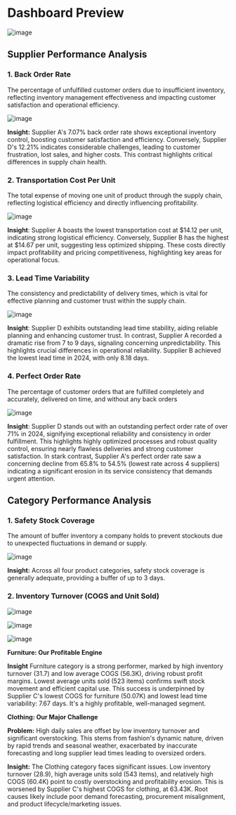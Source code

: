 
# Dashboard Preview
![image](https://github.com/user-attachments/assets/54186fef-5251-4298-99b1-d18fe192e6fa)

## Supplier Performance Analysis
### 1. Back Order Rate
 The percentage of unfulfilled customer orders due to insufficient inventory, reflecting inventory management effectiveness and impacting customer satisfaction and operational efficiency.
 
![image](https://github.com/user-attachments/assets/b25a102a-42ca-4a39-b3e3-beeebc8195b9)


**Insight:** Supplier A's 7.07% back order rate shows exceptional inventory control, boosting customer satisfaction and efficiency. Conversely, Supplier D's 12.21% indicates considerable challenges, leading to customer frustration, lost sales, and higher costs. This contrast highlights critical differences in supply chain health.

 ### 2. Transportation Cost Per Unit
The total expense of moving one unit of product through the supply chain, reflecting logistical efficiency and directly influencing profitability.

![image](https://github.com/user-attachments/assets/6954b2c7-36df-483c-a467-aab512dc153b)


**Insight**: Supplier A boasts the lowest transportation cost at $14.12 per unit, indicating strong logistical efficiency. Conversely, Supplier B has the highest at $14.67 per unit, suggesting less optimized shipping. These costs directly impact profitability and pricing competitiveness, highlighting key areas for operational focus.

### 3. Lead Time Variability
The consistency and predictability of delivery times, which is vital for effective planning and customer trust within the supply chain.

![image](https://github.com/user-attachments/assets/78651367-07f8-4e4f-8080-3a185947be3a)


**Insight**: Supplier D exhibits outstanding lead time stability, aiding reliable planning and enhancing customer trust. In contrast, Supplier A recorded a dramatic rise from 7 to 9 days, signaling concerning unpredictability. This highlights crucial differences in operational reliability. Supplier B achieved the lowest lead time in 2024, with only 8.18 days.

### 4. Perfect Order Rate
The percentage of customer orders that are fulfilled completely and accurately, delivered on time, and without any back orders

![image](https://github.com/user-attachments/assets/dbbafd6b-9daf-4e95-bf8d-d194e7beb98d)


**Insight**: Supplier D stands out with an outstanding perfect order rate of over 71% in 2024, signifying exceptional reliability and consistency in order fulfillment. This highlights highly optimized processes and robust quality control, ensuring nearly flawless deliveries and strong customer satisfaction. In stark contrast, Supplier A's perfect order rate saw a concerning decline from 65.8% to 54.5% (lowest rate across 4 suppliers) indicating a significant erosion in its service consistency that demands urgent attention.

## Category Performance Analysis

### 1. Safety Stock Coverage 

The amount of buffer inventory a company holds to prevent stockouts due to unexpected fluctuations in demand or supply.

![image](https://github.com/user-attachments/assets/5bdb7da4-9bc3-4b7b-96df-33353708f75f)


**Insight:** Across all four product categories, safety stock coverage is generally adequate, providing a buffer of up to 3 days.


### 2. Inventory Turnover (COGS and Unit Sold)

![image](https://github.com/user-attachments/assets/819a4b82-de2a-4ba2-91d5-c4f0791d3902)

![image](https://github.com/user-attachments/assets/5eb652b3-5015-4565-9464-3b189edc4205)

![image](https://github.com/user-attachments/assets/87579d14-c30f-4545-9385-b57c9c49ea9d)


**Furniture: Our Profitable Engine**

**Insight**
Furniture category is a strong performer, marked by high inventory turnover (31.7) and low average COGS (56.3K), driving robust profit margins. Lowest average units sold (523 items) confirms swift stock movement and efficient capital use. This success is underpinned by Supplier C's lowest COGS for furniture (50.07K) and lowest lead time variability: 7.67 days. It's a highly profitable, well-managed segment.

**Clothing: Our Major Challenge**

**Problem:**
High daily sales are offset by low inventory turnover and significant overstocking. This stems from fashion's dynamic nature, driven by rapid trends and seasonal weather, exacerbated by inaccurate forecasting and long supplier lead times leading to oversized orders.

**Insight:**
The Clothing category faces significant issues. Low inventory turnover (28.9), high average units sold (543 items), and relatively high COGS (60.4K) point to costly overstocking and profitability erosion. This is worsened by Supplier C's highest COGS for clothing, at 63.43K. Root causes likely include poor demand forecasting, procurement misalignment, and product lifecycle/marketing issues.











